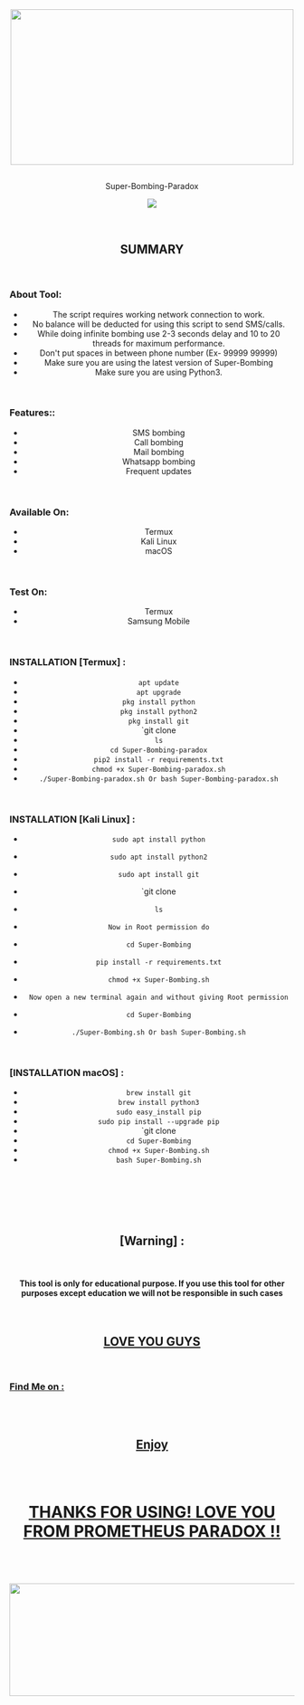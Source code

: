 <div align="center">
  <img border-radius: 15px src="https://media1.giphy.com/media/XqVUeEK5Lt3VOGEzJj/giphy.gif" width="500" height="275"/>
  <p align="center">
  <h2 align="center"></h2>

  Super-Bombing-Paradox
</h1>
<p align="center">
  <img src="https://img.shields.io/badge/Version-2.0-green?style=for-the-badge">

</p>

<br>

<h2 align="center">SUMMARY</h2>

<br>

<h3 align="left">About Tool:</h3>
<p align="left">

- The script requires working network connection to work.
- No balance will be deducted for using this script to send SMS/calls.
- While doing infinite bombing use 2-3 seconds delay and 10 to 20 threads for maximum performance.
- Don't put spaces in between phone number (Ex- 99999 99999)
- Make sure you are using the latest version of Super-Bombing
- Make sure you are using Python3.



<br>

<h3 align="left">Features::</h3>
<p align="left">


- SMS bombing
- Call bombing
- Mail bombing
- Whatsapp bombing
- Frequent updates

<br/>

<h3 align="left">Available On:</h3>
<p align="left">


- Termux
- Kali Linux
- macOS

<br>

<h3 align="left">Test On:</h3>
<p align="left">

- Termux
- Samsung Mobile

<br>


<h3 align="left">INSTALLATION [Termux] :</h3>
<p align="left">


* `apt update`
* `apt upgrade`
* `pkg install python`
* `pkg install python2`
* `pkg install git`
* `git clone
* `ls`
* `cd Super-Bombing-paradox`
* `pip2 install -r requirements.txt`
* `chmod +x Super-Bombing-paradox.sh`
* `./Super-Bombing-paradox.sh Or bash Super-Bombing-paradox.sh`

<br>

<h3 align="left">INSTALLATION [Kali Linux] :</h3>
<p align="left">


* `sudo apt install python`
* `sudo apt install python2`
* `sudo apt install git`
* `git clone
* `ls`
* `Now in Root permission do`
* `cd Super-Bombing`
* `pip install -r requirements.txt`
* `chmod +x Super-Bombing.sh`

* `Now open a new terminal again and without giving Root permission` 
* `cd Super-Bombing`
* `./Super-Bombing.sh Or bash Super-Bombing.sh`


<br>

<h3 align="left">[INSTALLATION macOS] :</h3>
<p align="left">


* `brew install git`
* `brew install python3`
* `sudo easy_install pip`
* `sudo pip install --upgrade pip`
* `git clone 
* `cd Super-Bombing`
* `chmod +x Super-Bombing.sh`
* `bash Super-Bombing.sh`


<br>



<br>
<p align="center">
<img width="90%" 



<br>
<p align="center">
<img width="90%" 

<br><br>

<h2 align="center">[Warning] :</h2>
<br>

#### This tool is only for educational purpose. If you use this tool for other purposes except education we will not be responsible in such cases
  
  <br>


<p align="center"><a href="https://github.com/prometheusparadox">
  <h2 align="center">LOVE YOU GUYS</h2>


<br>
  

<h3 align="left">Find Me on :</h3>
<p align="left">


  


  <br><br>

<h2 align="center">Enjoy</h2>

<br><br>

# THANKS FOR USING! LOVE YOU FROM PROMETHEUS PARADOX !!  

<br>

<p align="center"><a href="https://github.com/prometheusparadox">
<h1 align="center">
  <div align="center">
  <img border-radius: 15px src="https://raw.githubusercontent.com/bornmay/bornmay/Update/svg/Bottom.svg" width="525" height="199"/>
  <p align="center">
